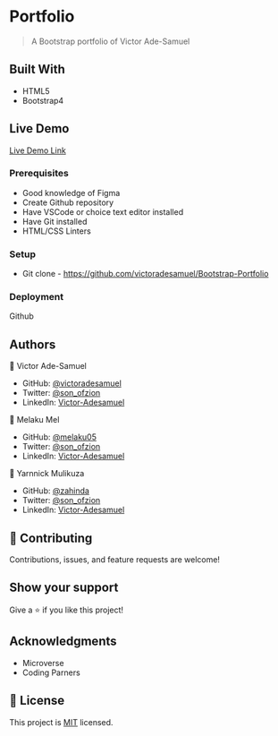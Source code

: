 # Portfolio

> A Bootstrap portfolio of Victor Ade-Samuel


## Built With

- HTML5
- Bootstrap4


## Live Demo 

[Live Demo Link](https://victoradesamuel.github.io/Bootstrap-Portfolio/)



### Prerequisites
- Good knowledge of Figma
- Create Github repository
- Have VSCode or choice text editor installed
- Have Git installed
- HTML/CSS Linters

### Setup
- Git clone - https://github.com/victoradesamuel/Bootstrap-Portfolio


### Deployment
Github



## Authors

👤 Victor Ade-Samuel

- GitHub: [@victoradesamuel](https://github.com/victoradesamuel)
- Twitter: [@son_ofzion](https://twitter.com/son_ofzion)
- LinkedIn: [Victor-Adesamuel](https://linkedin.com/in/sonofzion)

👤 Melaku Mel

- GitHub: [@melaku05](https://github.com/melaku05)
- Twitter: [@son_ofzion](https://twitter.com/son_ofzion)
- LinkedIn: [Victor-Adesamuel](https://linkedin.com/in/sonofzion)

👤 Yarnnick Mulikuza

- GitHub: [@zahinda](https://github.com/YannickZahinda)
- Twitter: [@son_ofzion](https://twitter.com/son_ofzion)
- LinkedIn: [Victor-Adesamuel](https://linkedin.com/in/sonofzion)




## 🤝 Contributing

Contributions, issues, and feature requests are welcome!


## Show your support

Give a ⭐️ if you like this project!

## Acknowledgments

- Microverse
- Coding Parners


## 📝 License

This project is [MIT](https://github.com/victoradesamuel/Bootsrap-Portfolio/commit/c817e36ee1da19c48679d473838816ebf7985602) licensed.

